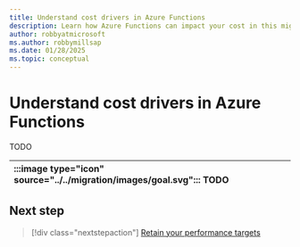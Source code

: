 ```yaml
---
title: Understand cost drivers in Azure Functions
description: Learn how Azure Functions can impact your cost in this migration.
author: robbyatmicrosoft
ms.author: robbymillsap
ms.date: 01/28/2025
ms.topic: conceptual
---
```


# Understand cost drivers in Azure Functions

TODO

| :::image type="icon" source="../../migration/images/goal.svg"::: TODO |
| :-- |

## Next step

> [!div class="nextstepaction"]
> [Retain your performance targets](./performance.md)
